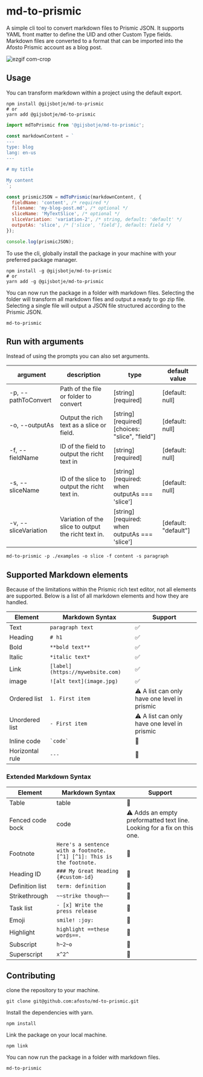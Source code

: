# md-to-prismic

A simple cli tool to convert markdown files to Prismic JSON.
It supports YAML front matter to define the UID and other Custom Type fields.
Markdown files are converted to a format that can be imported into the Afosto Prismic account as a blog post.

![ezgif com-crop](https://user-images.githubusercontent.com/7714133/236067121-8683950a-5175-499d-8de4-bcea78551b9c.gif)


## Usage
You can transform markdown within a project using the default export.

```shell
npm install @gijsbotje/md-to-prismic
# or
yarn add @gijsbotje/md-to-prismic
```

```javascript
import mdToPrismic from '@gijsbotje/md-to-prismic';

const markdownContent = `
---
type: blog
lang: en-us
---

# my title

My content
`;

const prismicJSON = mdToPrismic(markdownContent, {
  fieldName: 'content', /* required */
  filename: 'my-blog-post.md', /* optional */
  sliceName: 'MyTextSlice', /* optional */
  sliceVariation: 'variation-2', /* string, default: 'default' */
  outputAs: 'slice', /* ['slice', 'field'], default: field */
});

console.log(prismicJSON);
```

To use the cli, globally install the package in your machine with your preferred package manager.

```shell
npm install -g @gijsbotje/md-to-prismic
# or
yarn add -g @gijsbotje/md-to-prismic
```

You can now run the package in a folder with markdown files.
Selecting the folder will transform all markdown files and output a ready to go zip file.
Selecting a single file will output a JSON file structured according to the Prismic JSON.
```shell
md-to-prismic
```

## Run with arguments
Instead of using the prompts you can also set arguments.

| argument             | description                                          | type                                            | default value        |
|----------------------|------------------------------------------------------|-------------------------------------------------|----------------------|
| -p, --pathToConvert  | Path of the file or folder to convert                | [string] [required]                             | [default: null]      |
| -o, --outputAs       | Output the rich text as a slice or field.            | [string] [required] [choices: "slice", "field"] | [default: null]      |
| -f, --fieldName      | ID of the field to output the richt text in          | [string] [required]                             | [default: null]      |
| -s, --sliceName      | ID of the slice to output the richt text in.         | [string] [required: when outputAs === 'slice']  | [default: null]      |
| -v, --sliceVariation | Variation of the slice to output the richt text in.  | [string] [required: when outputAs === 'slice']  | [default: "default"] |

```shell
md-to-prismic -p ./examples -o slice -f content -s paragraph
```

## Supported Markdown elements
Because of the limitations within the Prismic rich text editor,
not all elements are supported. Below is a list of all markdown
elements and how they are handled.

| Element          | Markdown Syntax                 | Support                                                                 |
|------------------|---------------------------------|-------------------------------------------------------------------------|
| Text             | `paragraph text`                | ✅                                                                       |
| Heading          | `# h1`                          | ✅                                                                       |
| Bold             | `**bold text**`                 | ✅                                                                       |
| Italic           | `*italic text*`                 | ✅                                                                       |
| Link             | `[label](https://mywebsite.com)` | ✅                                                                       |
| image            | `![alt text](image.jpg)`        | ✅                                                                       |
| Ordered list     | `1. First item`                 | ⚠️ A list can only have one level in prismic                            |
| Unordered list   | `- First item`                  | ⚠️ A list can only have one level in prismic                            |
| Inline code      | `` `code` ``                    | 🚫                                                                      |
| Horizontal rule  | `---`                            | 🚫                                                                      |


### Extended Markdown Syntax
| Element          | Markdown Syntax                                                      | Support                                                                 |
|------------------|----------------------------------------------------------------------|-------------------------------------------------------------------------|
| Table            | table                                                                | 🚫                                                                      |
| Fenced code bock | code                                                                 | ⚠️ Adds an empty preformatted text line. Looking for a fix on this one. |
| Footnote         | `Here's a sentence with a footnote. [^1] [^1]: This is the footnote.` | 🚫                                                                      |
| Heading ID       | `### My Great Heading {#custom-id}`                                   | 🚫                                                                      |
| Definition list  | `term: definition`                                                | 🚫                                                                  |
| Strikethrough    | `~~strike though~~`                                                   |  🚫                                                                       |
| Task list        | `- [x] Write the press release`                                       | 🚫                                                                  |
| Emoji            | `smile! :joy:`                                                        |  🚫                                                                       |
| Highlight        | `highlight ==these words==.`                                          | 🚫                                                                      |
| Subscript        | `h~2~o`                                                               |  🚫                                                                       |
| Superscript      | `x^2^`                                                                 |  🚫                                                                       |



## Contributing
clone the repository to your machine.

```shell
git clone git@github.com:afosto/md-to-prismic.git
```

Install the dependencies with yarn.

```shell
npm install
```

Link the package on your local machine.

```shell
npm link
```

You can now run the package in a folder with markdown files.
```shell
md-to-prismic
```
